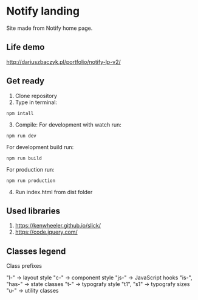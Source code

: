 # Notify landing
Site made from Notify home page.

## Life demo
http://dariuszbaczyk.pl/portfolio/notify-lp-v2/

## Get ready
1. Clone repository
2. Type in terminal:
```
npm intall
```
3. Compile:
For development with watch run:
```
npm run dev
```

For development build run:
```
npm run build
```

For production run:
```
npm run production
```
4. Run index.html from dist folder

## Used libraries
1. https://kenwheeler.github.io/slick/
2. https://code.jquery.com/

## Classes legend

Class prefixes

"l-" -> layout style
"c-" -> component style
"js-" -> JavaScript hooks
"is-", "has-" -> state classes
"t-" -> typografy style
"t1", "s1" -> typografy sizes
"u-" -> utility classes
